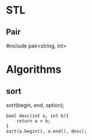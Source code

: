 # STL
## Pair
#include <utility>
pair<string, int> 



# Algorithms
## sort
sort(begin, end, option);

```
bool desc(int a, int b){
    return a > b;
}
sort(a.begin(), a.end(), desc);
```
